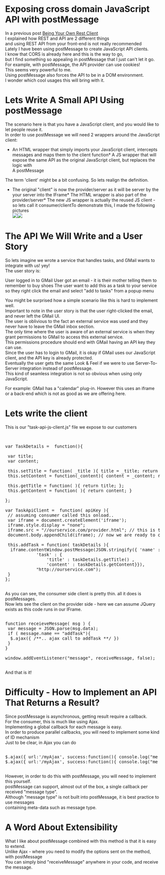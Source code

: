 <div class="mograblog" dir="ltr" style="text-align: left;" trbidi="on">

# Exposing cross domain JavaScript API with postMessage

<div>

In a previous post [Being Your Own Rest Client](/2013/02/being-your-own-rest-client.html "Being Your Own Rest Client")  
I explained how REST and API are 2 different things  
and using REST API from your front-end is not really recommended  
Lately I have been using postMessage to create JavaScript API clients.  
I know that CORS is already here and this is the way to go,  
but I find something so appealing in postMessage that I just can't let it go.  
For example, with postMessage, the API provider can use cookies!  
This seems very powerful to me.  
Using postMessage also forces the API to be in a DOM environment.  
I wonder which cool usages this will bring with it.  

# Lets Write A Small API Using postMessage

The scenario here is that you have a JavaScript client, and you would like to let people reuse it.  
In order to use postMessage we will need 2 wrappers around the JavaScript client:

*   An HTML wrapper that simply imports your JavaScript client, intercepts messages and maps them to the client function*   A JS wrapper that will expose the same API as the original JavaScript client, but replaces the logic with  
    A postMessage

The term 'client' might be a bit confusing. So lets realign the definition.

*   The original "client" is now the provider/server as it will be server by the your server into the IFrame*   The HTML wrapper is also part of the provider/server*   The new JS wrapper is actually the reused JS client - so lets call it consumer/clientTo demonstrate this, I made the following pictures  
[![](http://2.bp.blogspot.com/-xUIW4kuhdSE/UTndT-EX88I/AAAAAAAAVO4/GF2y-ba8aZ4/s320/architecture_overview.png)](http://2.bp.blogspot.com/-xUIW4kuhdSE/UTndT-EX88I/AAAAAAAAVO4/GF2y-ba8aZ4/s1600/architecture_overview.png)[![](http://2.bp.blogspot.com/-eJRxoayuLB4/UTndU1Ou6BI/AAAAAAAAVPA/ohGweweosHo/s320/gmail-demo.png)](http://2.bp.blogspot.com/-eJRxoayuLB4/UTndU1Ou6BI/AAAAAAAAVPA/ohGweweosHo/s1600/gmail-demo.png)

# The API We Will Write and a User Story

So lets imagine we wrote a service that handles tasks, and GMail wants to integrate with us! yey!  
The user story is:

<div class="user-story">User logged in to GMail  
User got an email - it is their mother telling them to remember to buy shoes  
The user want to add this as a task to your service so they right click the email and select "add to tasks" from a popup menu  
</div>

You might be surprised how a simple scenario like this is hard to implement well.  
Important to note in the user story is that the user right-clicked the email, and never left the GMail UI.  
The user is oblivious to the fact an external service was used and they never have to leave the GMail inbox section.  
The only time where the user is aware of an external service is when they grant permissions to GMail to access this external service.  
This permissions procedure should end with GMail having an API key they can use.  
Since the user has to login to GMail, it is okay if GMail uses our JavaScript client, and the API key is already protected.  
Eventually the user gets the same Look & Feel if we were to use Server-To-Server integration instead of postMessage.  
This kind of seamless integration is not so obvious when using only JavaScript.  

For example: GMail has a "calendar" plug-in. However this uses an iframe or a back-end which is not as good as we are offering here.  

# Lets write the client

This is our "task-api-js-client.js" file we expose to our customers

<pre class="prettyprint">  

var TaskDetails =  function(){  

 var title;  
 var content;  

 this.setTitle = function( _title ){ title = _title; return this; };  
 this.setContent = function(_content){ content = _content; return this;};  

 this.getTitle = function( ){ return title; };  
 this.getContent = function( ){ return content; }  

};  

var TaskApiClient =  function( apiKey ){  
 // assuming consumer called this onload..  
 var iframe = document.createElement('iframe');  
 iframe.style.display = "none";  
 iframe.src = "//ourservice.com/provider.html"; // this is the HTML. the HTML will import the JavaScript.  
 document.body.appendChild(iframe); // now we are ready to communicate with our service  

 this.addTask = function( taskDetails ){  
  iframe.contentWindow.postMessage(JSON.stringify({ 'name' : 'addTask',  
            'task' : {  
                'title' : taskDetails.getTitle() ,  
                'content' : taskDetails.getContent}}),  
            "http://ourservice.com");  
 }  
};  
  </pre>

As you can see, the consumer side client is pretty thin. all it does is postMessages.  
Now lets see the client on the provider side - here we can assume JQuery exists as this code runs in our IFrame.

<pre class="prettyprint">  
function receieveMessage( msg ) {  
 var message = JSON.parse(msg.data);  
 if ( message.name == "addTask"){  
  $.ajax({ /**.. ajax call to addTask **/ })  
 }  
}  

window.addEventListener("message", receiveMessage, false);  
  </pre>

And that is it!

# Difficulty - How to Implement an API That Returns a Result?

Since postMessage is asynchronous, getting result require a callback.  
For the consumer, this is much like using Ajax.  
Implementing a global callback for each message is easy.  
In order to produce parallel callbacks, you will need to implement some kind of ID mechanism  
Just to be clear, in Ajax you can do

<pre class="prettyprint">  
$.ajax({ url:'/myAjax', success:function(){ console.log("me 1");}})  
$.ajax({ url:'/myAjax', success:function(){ console.log("me 2");}})  
  </pre>

However, in order to do this with postMessage, you will need to implement this yourself.  
postMessage can support, almost out of the box, a single callback per received "message type".  
Although "message type" is not built into postMessage, it is best practice to use messages  
containing meta-data such as message type.  

# A Word About Extensibility

What I like about postMessage combined with this method is that it is easy to extend.  
Unlike Ajax - where you need to modify the options sent on the method, with postMessage  
You can simply bind "receiveMessage" anywhere in your code, and receive the message.  

</div>

</div>